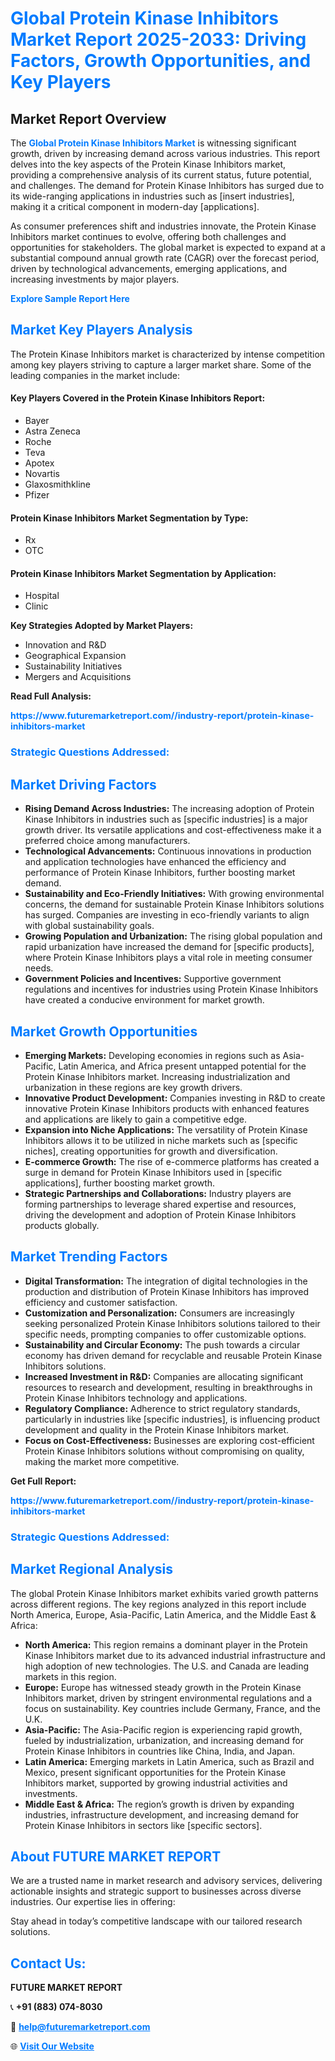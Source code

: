 <h1 style="color: #007BFF;">Global Protein Kinase Inhibitors Market Report 2025-2033: Driving Factors, Growth Opportunities, and Key Players</h1>

<section id="overview">
<h2>Market Report Overview</h2>
<p>The <a href="https://www.futuremarketreport.com//industry-report/protein-kinase-inhibitors-market" style="color: #007BFF; text-decoration: none;"><strong>Global Protein Kinase Inhibitors Market</strong></a> is witnessing significant growth, driven by increasing demand across various industries. This report delves into the key aspects of the Protein Kinase Inhibitors market, providing a comprehensive analysis of its current status, future potential, and challenges. The demand for Protein Kinase Inhibitors has surged due to its wide-ranging applications in industries such as [insert industries], making it a critical component in modern-day [applications].</p>
<p>As consumer preferences shift and industries innovate, the Protein Kinase Inhibitors market continues to evolve, offering both challenges and opportunities for stakeholders. The global market is expected to expand at a substantial compound annual growth rate (CAGR) over the forecast period, driven by technological advancements, emerging applications, and increasing investments by major players.</p>
</section>

<section id="overview">
<p><a href="https://www.futuremarketreport.com//request-sample/reportId=55600" style="color: #007BFF; text-decoration: none;"><strong>Explore Sample Report Here</strong></a></p>
</section>

<section id="key-players">
<h2 style="color: #007BFF;">Market Key Players Analysis</h2>
<p>The Protein Kinase Inhibitors market is characterized by intense competition among key players striving to capture a larger market share. Some of the leading companies in the market include:</p>
<h4>Key Players Covered in the Protein Kinase Inhibitors Report:</h4>
<ul><li>Bayer</li><li>Astra Zeneca</li><li>Roche</li><li>Teva</li><li>Apotex</li><li>Novartis</li><li>Glaxosmithkline</li><li>Pfizer</li></ul>
<h4>Protein Kinase Inhibitors Market Segmentation by Type:</h4>
<ul><li>Rx</li><li>OTC</li></ul>

<h4>Protein Kinase Inhibitors Market Segmentation by Application:</h4>
<ul><li>Hospital</li><li>Clinic</li></ul>
<p><strong>Key Strategies Adopted by Market Players:</strong></p>
<ul>
<li>Innovation and R&D</li>
<li>Geographical Expansion</li>
<li>Sustainability Initiatives</li>
<li>Mergers and Acquisitions</li>
</ul>
</section>

<section>
<p><strong>Read Full Analysis: </strong></p><a href="https://www.futuremarketreport.com//industry-report/protein-kinase-inhibitors-market" style="color: #007BFF; text-decoration: none;"><strong>https://www.futuremarketreport.com//industry-report/protein-kinase-inhibitors-market</strong></a>
<h3 style="color: #007BFF;">Strategic Questions Addressed:</h3>
</section>

<section id="driving-factors">
<h2 style="color: #007BFF;">Market Driving Factors</h2>
<ul>
<li><strong>Rising Demand Across Industries:</strong> The increasing adoption of Protein Kinase Inhibitors in industries such as [specific industries] is a major growth driver. Its versatile applications and cost-effectiveness make it a preferred choice among manufacturers.</li>
<li><strong>Technological Advancements:</strong> Continuous innovations in production and application technologies have enhanced the efficiency and performance of Protein Kinase Inhibitors, further boosting market demand.</li>
<li><strong>Sustainability and Eco-Friendly Initiatives:</strong> With growing environmental concerns, the demand for sustainable Protein Kinase Inhibitors solutions has surged. Companies are investing in eco-friendly variants to align with global sustainability goals.</li>
<li><strong>Growing Population and Urbanization:</strong> The rising global population and rapid urbanization have increased the demand for [specific products], where Protein Kinase Inhibitors plays a vital role in meeting consumer needs.</li>
<li><strong>Government Policies and Incentives:</strong> Supportive government regulations and incentives for industries using Protein Kinase Inhibitors have created a conducive environment for market growth.</li>
</ul>
</section>

<section id="growth-opportunities">
<h2 style="color: #007BFF;">Market Growth Opportunities</h2>
<ul>
<li><strong>Emerging Markets:</strong> Developing economies in regions such as Asia-Pacific, Latin America, and Africa present untapped potential for the Protein Kinase Inhibitors market. Increasing industrialization and urbanization in these regions are key growth drivers.</li>
<li><strong>Innovative Product Development:</strong> Companies investing in R&D to create innovative Protein Kinase Inhibitors products with enhanced features and applications are likely to gain a competitive edge.</li>
<li><strong>Expansion into Niche Applications:</strong> The versatility of Protein Kinase Inhibitors allows it to be utilized in niche markets such as [specific niches], creating opportunities for growth and diversification.</li>
<li><strong>E-commerce Growth:</strong> The rise of e-commerce platforms has created a surge in demand for Protein Kinase Inhibitors used in [specific applications], further boosting market growth.</li>
<li><strong>Strategic Partnerships and Collaborations:</strong> Industry players are forming partnerships to leverage shared expertise and resources, driving the development and adoption of Protein Kinase Inhibitors products globally.</li>
</ul>
</section>

<section id="trending-factors">
<h2 style="color: #007BFF;">Market Trending Factors</h2>
<ul>
<li><strong>Digital Transformation:</strong> The integration of digital technologies in the production and distribution of Protein Kinase Inhibitors has improved efficiency and customer satisfaction.</li>
<li><strong>Customization and Personalization:</strong> Consumers are increasingly seeking personalized Protein Kinase Inhibitors solutions tailored to their specific needs, prompting companies to offer customizable options.</li>
<li><strong>Sustainability and Circular Economy:</strong> The push towards a circular economy has driven demand for recyclable and reusable Protein Kinase Inhibitors solutions.</li>
<li><strong>Increased Investment in R&D:</strong> Companies are allocating significant resources to research and development, resulting in breakthroughs in Protein Kinase Inhibitors technology and applications.</li>
<li><strong>Regulatory Compliance:</strong> Adherence to strict regulatory standards, particularly in industries like [specific industries], is influencing product development and quality in the Protein Kinase Inhibitors market.</li>
<li><strong>Focus on Cost-Effectiveness:</strong> Businesses are exploring cost-efficient Protein Kinase Inhibitors solutions without compromising on quality, making the market more competitive.</li>
</ul>
</section>

<section>
<p><strong>Get Full Report: </strong></p><a href="https://www.futuremarketreport.com//industry-report/protein-kinase-inhibitors-market" style="color: #007BFF; text-decoration: none;"><strong>https://www.futuremarketreport.com//industry-report/protein-kinase-inhibitors-market</strong></a>
<h3 style="color: #007BFF;">Strategic Questions Addressed:</h3>
</section>


<section id="regional-analysis">
<h2 style="color: #007BFF;">Market Regional Analysis</h2>
<p>The global Protein Kinase Inhibitors market exhibits varied growth patterns across different regions. The key regions analyzed in this report include North America, Europe, Asia-Pacific, Latin America, and the Middle East & Africa:</p>
<ul>
<li><strong>North America:</strong> This region remains a dominant player in the Protein Kinase Inhibitors market due to its advanced industrial infrastructure and high adoption of new technologies. The U.S. and Canada are leading markets in this region.</li>
<li><strong>Europe:</strong> Europe has witnessed steady growth in the Protein Kinase Inhibitors market, driven by stringent environmental regulations and a focus on sustainability. Key countries include Germany, France, and the U.K.</li>
<li><strong>Asia-Pacific:</strong> The Asia-Pacific region is experiencing rapid growth, fueled by industrialization, urbanization, and increasing demand for Protein Kinase Inhibitors in countries like China, India, and Japan.</li>
<li><strong>Latin America:</strong> Emerging markets in Latin America, such as Brazil and Mexico, present significant opportunities for the Protein Kinase Inhibitors market, supported by growing industrial activities and investments.</li>
<li><strong>Middle East & Africa:</strong> The region’s growth is driven by expanding industries, infrastructure development, and increasing demand for Protein Kinase Inhibitors in sectors like [specific sectors].</li>
</ul>
</section>

<footer>
<h2 style="color: #007BFF;">About FUTURE MARKET REPORT</h2>
<p>We are a trusted name in market research and advisory services, delivering actionable insights and strategic support to businesses across diverse industries. Our expertise lies in offering:</p>

<p>Stay ahead in today’s competitive landscape with our tailored research solutions.</p>

<h2 style="color: #007BFF;">Contact Us:</h2>
<p><strong>FUTURE MARKET REPORT</strong></p>
<p>📞 <strong>+91 (883) 074-8030</strong></p>
<p>📧 <strong><a href="mailto:help@futuremarketreport.com" style="color: #007BFF;">help@futuremarketreport.com</a></strong></p>
<p>🌐 <strong><a href="https://www.futuremarketreport.com/" style="color: #007BFF;">Visit Our Website</a></strong></p>
</footer>